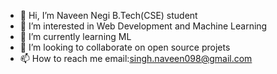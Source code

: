 - 👋 Hi, I’m Naveen Negi B.Tech(CSE) student
- 👀 I’m interested in Web Development and Machine Learning
- 🌱 I’m currently learning ML
- 💞️ I’m looking to collaborate on open source projets
- 📫 How to reach me email:singh.naveen098@gmail.com

<!---
singhnaveen098/singhnaveen098 is a ✨ special ✨ repository because its `README.md` (this file) appears on your GitHub profile.
You can click the Preview link to take a look at your changes.
--->
